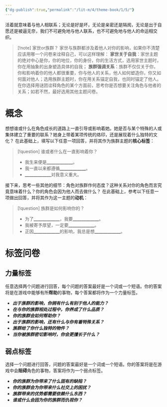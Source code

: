 ```yaml
---
{"dg-publish":true,"permalink":"/lit-m/4/theme-book/1/5/"}
---
```


活着就意味着与他人相联系；无论是好是坏，无论是亲密还是隔阂，无论是出于自愿还是被逼无奈，我们不可避免地与他人联系，也不可避免地与他人的命运相交织。
>[!note] 家世or族群？
>家世与族群都涉及着他人对你的影响，如果你不清楚应该用哪一个问卷来诠释自己，可以这样理解：
>**家世关于自我**：家世主题的绝对中心是你，你的地位，你的身份，你的生活方式，选用家世主题时，你在用抽象的出身塑造具体的自我；
>**族群强调关系**：族群不仅仅关于你，你和影响着你的他人都很重要，你与他人的关系，他人如何塑造你，你又如何面对他人；选用族群主题时，你在用关系锚定自我，也同时锚定了他人。
>在你选择用谜团诠释角色的某个方面前，思考你是否想要关注角色与他者的关系；如若不然，最好选用其他主题问卷。
# 概念
想想谁或什么在角色成长的道路上一直引导或影响着她。她是否与某个特殊的人或集体建立了重要的联系？她身上带着某项传统的烙印，还是展现着什么独特的文化？
在此基础上，填写以下任意一项回答，并将其作为族群主题的**核心标签**：
>[!question] 谁或者什么在一直影响着你？
>- 我生来便是▁▁▁▁▁▁。
>- 我一直以来都遵循▁▁▁▁▁▁。
>- ▁▁▁▁▁▁对我意义重大。

接下来，思考一些其他的细节：角色对族群作何态度？这种关系对你的角色而言究竟意味着什么？你的角色会因为他人而去做什么？
在此基础上，参考以下任意一项做出回答，并将其作为这一主题的**动机**：
>[!question] 族群是如何影响你的？
>- 为了▁▁▁▁▁▁，我要▁▁▁▁▁▁。
>- 我被寄予厚望，一定要▁▁▁▁▁▁。
>- 正因▁▁▁▁▁▁的影响，我总是想▁▁▁▁▁▁。

# 标签问卷
## 力量标签
任意选择两个问题进行回答，每个问题的答案最好是一个词或一个短语。你的答案将是在游戏中能够有所**帮助**的事物，每个答案都将作为一个力量标签。

- ***出于族群的影响，你拥有什么有别于他人的能力？***
- ***在与你的族群相处过程中，你养成了什么品质？***
- ***你的族群会如何帮助你？***
- ***出于族群的影响，还有什么与你有着特殊关系？***
- ***族群给了你什么独特的物件？***
- ***当你被族群密切影响时，你会更擅长于什么？***

## 弱点标签
选择一个问题进行回答，问题的答案最好是一个词或一个短语。你的答案将是在游戏中会**阻碍**角色的事物，答案将作为一个弱点标签。

- ***你的族群为你带来了什么固有的缺陷？***
- ***你的族群会为你带来什么社交上的困扰？***
- ***族群带来的优势都需要依赖什么东西？***
- ***谁或什么会因为你的族群而仇视你？***
